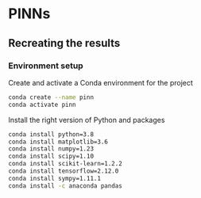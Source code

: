 # PINNs

## Recreating the results

### Environment setup

Create and activate a Conda environment for the project

```bash
conda create --name pinn
conda activate pinn
```

Install the right version of Python and packages
```bash
conda install python=3.8
conda install matplotlib=3.6
conda install numpy=1.23
conda install scipy=1.10
conda install scikit-learn=1.2.2
conda install tensorflow=2.12.0
conda install sympy=1.11.1
conda install -c anaconda pandas
```
